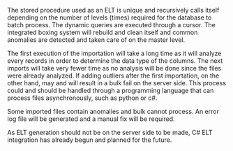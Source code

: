 The stored procedure used as an ELT is unique and recursively calls itself depending on the number of levels (times) required for the database to batch process. The dynamic queries are executed through a cursor. The integrated boxing system will rebuild and clean itself and common anomalies are detected and taken care of on the master level.

The first execution of the importation will take a long time as it will analyze every records in order to determine the data type of the columns.
The next imports will take very fewer time as no analysis will be done since the files were already analyzed.
If adding outliers after the first importation, on the other hand, may and will result in a bulk fail on the server side.
This process could and should be handled through a programming language that can process files asynchronously, such as python or c#.

Some imported files contain anomalies and bulk cannot process. An error log file will be generated and a manual fix will be required.

As ELT generation should not be on the server side to be made, C# ELT integration has already begun and planned for the future.
